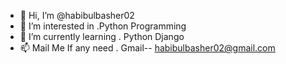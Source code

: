 - 👋 Hi, I’m @habibulbasher02
- 👀 I’m interested in .Python Programming
- 🌱 I’m currently learning . Python Django 
- 📫 Mail Me If any need . Gmail-- habibulbasher02@gmail.com

